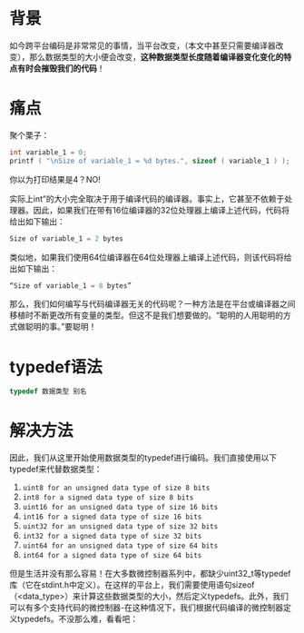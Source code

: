 # 背景
如今跨平台编码是非常常见的事情，当平台改变，（本文中甚至只需要编译器改变），那么数据类型的大小便会改变，**这种数据类型长度随着编译器变化变化的特点有时会摧毁我们的代码**！

# 痛点

聚个栗子：
```c
int variable_1 = 0;
printf ( "\nSize of variable_1 = %d bytes.", sizeof ( variable_1 ) );
```

你以为打印结果是4？NO!

实际上int”的大小完全取决于用于编译代码的编译器。事实上，它甚至不依赖于处理器。因此，如果我们在带有16位编译器的32位处理器上编译上述代码，代码将给出如下输出：


```c
Size of variable_1 = 2 bytes
```



类似地，如果我们使用64位编译器在64位处理器上编译上述代码，则该代码将给出如下输出：


```c
“Size of variable_1 = 8 bytes”
````



那么，我们如何编写与代码编译器无关的代码呢？一种方法是在平台或编译器之间移植时不断更改所有变量的类型。但这不是我们想要做的。“聪明的人用聪明的方式做聪明的事。”要聪明！

# typedef语法
```c
typedef 数据类型 别名
```

# 解决方法

因此，我们从这里开始使用数据类型的typedef进行编码。我们直接使用以下typedef来代替数据类型：

1. `uint8 for an unsigned data type of size 8 bits`
2. `int8 for a signed data type of size 8 bits`
3. `uint16 for an unsigned data type of size 16 bits`
4. `int16 for a signed data type of size 16 bits`
5. `uint32 for an unsigned data type of size 32 bits`
6. `int32 for a signed data type of size 32 bits`
7. `uint64 for an unsigned data type of size 64 bits`
8. `int64 for a signed data type of size 64 bits`

但是生活并没有那么容易！在大多数微控制器系列中，都缺少uint32_t等typedef库（它在stdint.h中定义）。在这样的平台上，我们需要使用语句sizeof（<data_type>）来计算这些数据类型的大小，然后定义typedefs。此外，我们可以有多个支持代码的微控制器-在这种情况下，我们根据代码编译的微控制器定义typedefs。不没那么难，看看吧：
